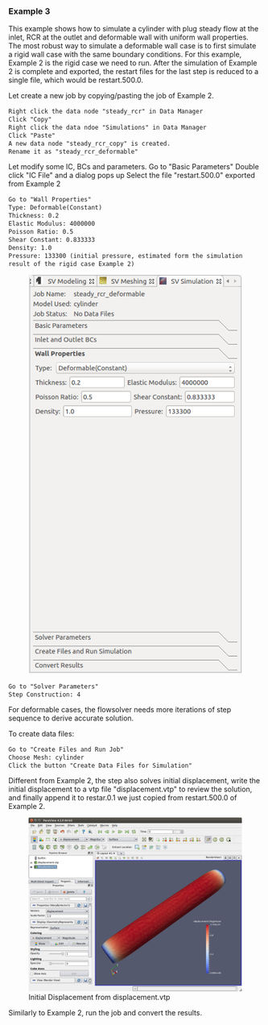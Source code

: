 ### Example 3

This example shows how to simulate a cylinder with plug steady flow at the inlet, RCR at the outlet and deformable wall with uniform wall properties. The most robust way to simulate a deformable wall case is to first simulate a rigid wall case with the same boundary conditions. For this example, Example 2 is the rigid case we need to run. After the simulation of Example 2 is complete and exported, the restart files for the last step is reduced to a single file, which would be restart.500.0.

Let create a new job by copying/pasting the job of Example 2.

    Right click the data node "steady_rcr" in Data Manager
    Click "Copy"
    Right click the data ndoe "Simulations" in Data Manager
    Click "Paste"
    A new data node "steady_rcr_copy" is created.
    Rename it as "steady_rcr_deformable"

Let modify some IC, BCs and parameters.
Go to "Basic Parameters"
Double click "IC File" and a dialog pops up
Select the file "restart.500.0" exported from Example 2

    Go to "Wall Properties"
    Type: Deformable(Constant)
    Thickness: 0.2
    Elastic Modulus: 4000000
    Poisson Ratio: 0.5
    Shear Constant: 0.833333
    Density: 1.0
    Pressure: 133300 (initial pressure, estimated form the simulation result of the rigid case Example 2)

<figure>
  <img class="svImg scImgMd" src="/documentation/flowsolver/imgs/walldeformable.png">
  <figcaption class="svCaption" > </figcaption>
</figure>

    Go to "Solver Parameters"
    Step Construction: 4

For deformable cases, the flowsolver needs more iterations of step sequence to derive accurate solution.

To create data files:

    Go to "Create Files and Run Job"
    Choose Mesh: cylinder
    Click the button "Create Data Files for Simulation"

Different from Example 2, the step also solves initial displacement, write the initial displacement to a vtp file "displacement.vtp" to review the solution, and finally append it to restar.0.1 we just copied from restart.500.0 of Example 2.

<figure>
  <img class="svImg svImgLg" src="/documentation/flowsolver/imgs/disp_paraview.png">
  <figcaption class="svCaption" >Initial Displacement from displacement.vtp </figcaption>
</figure>

Similarly to Example 2, run the job and convert the results.
